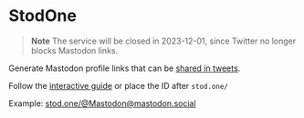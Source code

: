 # StodOne

> **Note**
> The service will be closed in 2023-12-01, since Twitter no longer blocks Mastodon links.

Generate Mastodon profile links that can be [shared in tweets](https://www.bbc.com/news/technology-63999452).

Follow the [interactive guide](https://stod.one/) or place the ID after `stod.one/`

Example: [stod.one/@Mastodon@mastodon.social](https://stod.one/@Mastodon@mastodon.social)
